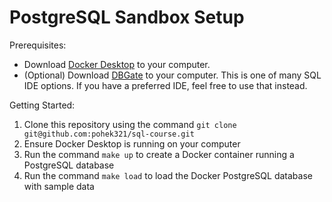 # PostgreSQL Sandbox Setup
Prerequisites:
- Download [Docker Desktop](https://www.docker.com/products/docker-desktop/) to your computer.
- (Optional) Download [DBGate](https://dbgate.org/) to your computer. This is one of many SQL IDE options. If you have a preferred IDE, feel free to use that instead.

Getting Started:
1. Clone this repository using the command `git clone git@github.com:pohek321/sql-course.git`
2. Ensure Docker Desktop is running on your computer
3. Run the command `make up` to create a Docker container running a PostgreSQL database
4. Run the command `make load` to load the Docker PostgreSQL database with sample data
